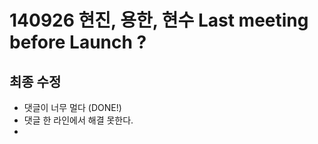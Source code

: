 # 140926 현진, 용한, 현수 Last meeting before Launch ?

## 최종 수정 

* 댓글이 너무 멀다 (DONE!)
* 댓글 한 라인에서 해결 못한다. 
* 

